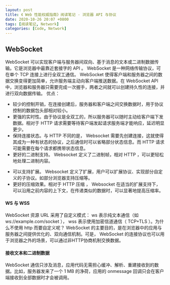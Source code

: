 ```yaml
---
layout: post
title: 《 Web 性能权威指南》阅读笔记 - 浏览器 API 与协议
date: 2020-10-26 20:07 +0800
tags: [阅读笔记, Network]
categories: [Code, Network]
---
```


## WebSocket
WebSocket 可以实现客户端与服务器间双向、基于消息的文本或二进制数据传输。它是浏览器中最靠近套接字的 API 。 WebSocket 是一种网络传输协议，可在单个 TCP 连接上进行全双工通信。
WebSocket 使得客户端和服务器之间的数据交换变得更加简单，允许服务端主动向客户端推送数据。在 WebSocket API 中，浏览器和服务器只需要完成一次握手，两者之间就可以创建持久性的连接，并进行双向数据传输。
优点：
- 较少的控制开销，在连接创建后，服务器和客户端之间交换数据时，用于协议控制的数据包头部相对较小。
- 更强的实时性。由于协议是全双工的，所以服务器可以随时主动给客户端下发数据。相对于 HTTP 请求需要等待客户端发起请求服务端才能响应，延迟明显更少。
- 保持连接状态。与 HTTP 不同的是， Websocket 需要先创建连接，这就使得其成为一种有状态的协议，之后通信时可以省略部分状态信息。而 HTTP 请求可能需要在每个请求都携带状态信息。
- 更好的二进制支持。 Websocket 定义了二进制帧，相对 HTTP ，可以更轻松地处理二进制内容。
* 可以支持扩展。 Websocket 定义了扩展，用户可以扩展协议、实现部分自定义的子协议。如部分浏览器支持压缩等。
* 更好的压缩效果。相对于 HTTP 压缩 ， Websocket 在适当的扩展支持下，可以沿用之前内容的上下文，在传递类似的数据时，可以显著地提高压缩率。

#### WS 与 WSS
WebSocket 资源 URL 采用了自定义模式： ws 表示纯文本通信（如 ws://example.com/socket ）， wss 表示使用加密信道通信（ TCP+TLS ）。为什么不使用 http 而要自定义呢？ WebSocket 的主要目的，是在浏览器中的应用与服务器之间提供优化的、双向通信机制。可是， WebSocket 的连接协议也可以用于浏览器之外的场景，可以通过非HTTP协商机制交换数据。


#### 接收文本和二进制数据
WebSocket 通信只涉及消息，应用代码无需担心缓冲、解析、重建接收到的数据。比如，服务器发来了一个 1 MB 的净荷，应用的 onmessage 回调只会在客户端接收到全部数据时才会被调用。

